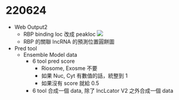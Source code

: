 # 220624

- Web Output2
    - RBP binding loc 改成 peakloc
        ![](https://i.imgur.com/oPuoAAY.png)
    - RBP 的關聯 lncRNA 的預測位置圓餅圖
- Pred tool
    - Ensemble Model data
        - 6 tool pred score
            - Riosome, Exosme 不要
            - 如果 Nuc, Cyt 有數值的話，統整到 1
            - 如果沒有 score 就給 0.5
        - 6 tool 合成一個 data, 除了 lncLcator V2 之外合成一個 data
